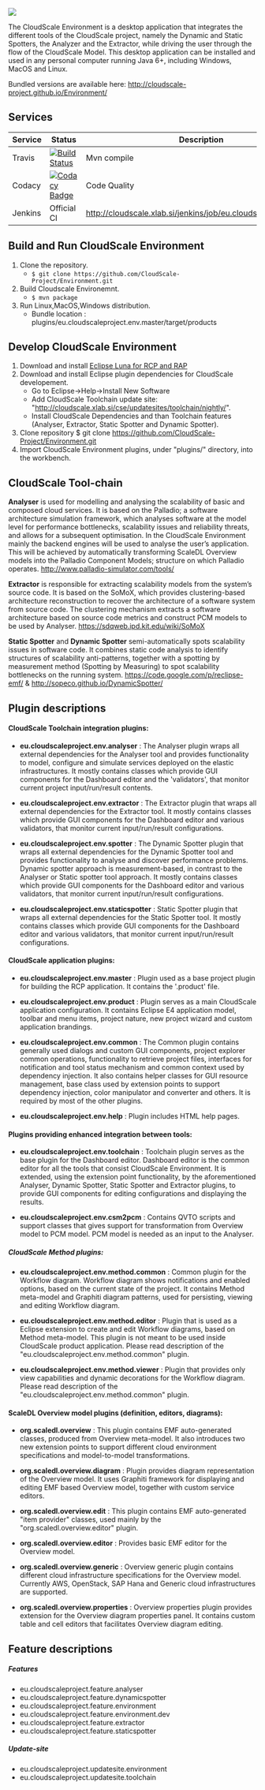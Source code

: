 [<img src="http://www.cloudscale-project.eu/static/img/logo-CloudScale.png">](http://wwww.cloudscale-project.eu)


The CloudScale Environment is a desktop application that integrates the different tools of the CloudScale project, 
namely the Dynamic and Static Spotters, the Analyzer and the Extractor, while driving the user through the flow of the CloudScale Model.
This desktop application can be installed and used in any personal computer running Java 6+, including Windows, MacOS and Linux.

Bundled versions are available here: http://cloudscale-project.github.io/Environment/

Services
-----------------------------------------
Service | Status | Description
------- | ------ | -----------
Travis | [![Build Status](https://travis-ci.org/CloudScale-Project/Environment.svg?branch=master)](https://travis-ci.org/CloudScale-Project/Environment) | Mvn compile
Codacy |  [![Codacy Badge](https://www.codacy.com/project/badge/f08dd5ce953b4a35a7d01e93505365f1)](https://www.codacy.com/app/jure-polutnik/Environment) | Code Quality
Jenkins | Official CI | http://cloudscale.xlab.si/jenkins/job/eu.cloudscaleproject.env/

Build and Run CloudScale Environment
-----------------------------------------

1. Clone the repository.
	* `$ git clone https://github.com/CloudScale-Project/Environment.git`
2. Build Cloudscale Environemnt.
	* `$ mvn package`
3. Run Linux,MacOS,Windows distribution.
	* Bundle location : plugins/eu.cloudscaleproject.env.master/target/products

Develop CloudScale Environment
-----------------------------------------

1. Download and install [Eclipse Luna for RCP and RAP][1]
2. Download and install Eclipse plugin dependencies for CloudScale developement.
	- Go to Eclipse->Help->Install New Software
	- Add CloudScale Toolchain update site: "http://cloudscale.xlab.si/cse/updatesites/toolchain/nightly/".
	- Install CloudScale Dependencies and than Toolchain features (Analyser, Extractor, Static Spotter and Dynamic Spotter).
3. Clone repository
	$ git clone https://github.com/CloudScale-Project/Environment.git
4. Import CloudScale Environment plugins, under "plugins/" directory, into the workbench.

CloudScale Tool-chain
-----------------------------------------
 **Analyser** is used for modelling and analysing the scalability of basic and composed cloud services. It is based on the Palladio; a software architecture simulation framework, which analyses software at the model level for performance bottlenecks, scalability issues and reliability threats, and allows for a subsequent optimisation. In the CloudScale Environment mainly the backend engines will be used to analyse the user’s application. This will be achieved by automatically transforming ScaleDL Overview models into the Palladio Component Models; structure on which Palladio operates. http://www.palladio-simulator.com/tools/
 
 **Extractor** is responsible for extracting scalability models from the system’s source code. It is based on the SoMoX, which provides clustering-based architecture reconstruction to recover the architecture of a software system from source code. The clustering mechanism extracts a software architecture based on source code metrics and construct PCM models to be used by Analyser. https://sdqweb.ipd.kit.edu/wiki/SoMoX
 
 **Static Spotter**  and  **Dynamic Spotter** semi-automatically spots scalability issues in software code. It combines static code analysis to identify structures of scalability anti-patterns, together with a spotting by measurement method (Spotting by Measuring) to spot scalability bottlenecks on the running system. https://code.google.com/p/reclipse-emf/ & http://sopeco.github.io/DynamicSpotter/
 

Plugin descriptions
-----------------------------------------

#### CloudScale Toolchain integration plugins:

- **eu.cloudscaleproject.env.analyser** : 
 The Analyser plugin wraps all external dependencies for the Analyser tool and provides functionality to model, configure and simulate services deployed on the elastic infrastructures.
It mostly contains classes which provide GUI components for the Dashboard editor and the 'validators', that monitor current project input/run/result contents.

- **eu.cloudscaleproject.env.extractor** : 
 The Extractor plugin that wraps all external dependencies for the Extractor tool. It mostly contains classes which provide GUI components for the Dashboard editor and various validators, that monitor current input/run/result configurations.


- **eu.cloudscaleproject.env.spotter** : 
 The Dynamic Spotter plugin that wraps all external dependencies for the Dynamic Spotter tool and provides functionality to analyse and discover performance problems. Dynamic spotter approach is measurement-based, in contrast to the Analyser or Static spotter tool approach.
It mostly contains classes which provide GUI components for the Dashboard editor and various validators, that monitor current input/run/result configurations.

- **eu.cloudscaleproject.env.staticspotter** : 
 Static Spotter plugin that wraps all external dependencies for the Static Spotter tool. It mostly contains classes which provide GUI components for the Dashboard editor and various validators, that monitor current input/run/result configurations.

#### CloudScale application plugins: 

- **eu.cloudscaleproject.env.master** : 
 Plugin used as a base project plugin for building the RCP application. It contains the '.product' file.

- **eu.cloudscaleproject.env.product** : 
 Plugin serves as a main CloudScale application configuration. It contains Eclipse E4 application model, toolbar and menu items, project nature, new project wizard and custom application brandings.

- **eu.cloudscaleproject.env.common** : 
 The Common plugin contains generally used dialogs and custom GUI components, project explorer common operations, functionality to retrieve project files, interfaces for notification and tool status mechanism and common context used by dependency injection. It also contains helper classes for GUI resource management, base class used by extension points to support dependency injection, color manipulator and converter and others. It is required by most of the other plugins. 

- **eu.cloudscaleproject.env.help** : 
 Plugin includes HTML help pages.

#### Plugins providing enhanced integration between tools:

- **eu.cloudscaleproject.env.toolchain** : 
 Toolchain plugin serves as the base plugin for the Dashboard editor. Dashboard editor is the common editor for all the tools that consist CloudScale Environment. It is extended, using the extension point functionality, by the aforementioned Analyser, Dynamic Spotter, Static Spotter and Extractor plugins, to provide GUI components for editing configurations and displaying the results.

- **eu.cloudscaleproject.env.csm2pcm** : 
 Contains QVTO scripts and support classes that gives support for transformation from Overview model to PCM model. PCM model is needed as an input to the Analyser.

 ##### CloudScale Method plugins:

 - **eu.cloudscaleproject.env.method.common** : 
  Common plugin for the Workflow diagram. Workflow diagram shows notifications and enabled options, based on the current state of the project. It contains Method meta-model and Graphiti diagram patterns, used for persisting, viewing and editing Workflow diagram.

 - **eu.cloudscaleproject.env.method.editor** : 
  Plugin that is used as a Eclipse extension to create and edit Workflow diagrams, based on Method meta-model.
This plugin is not meant to be used inside CloudScale product application.
Please read description of the "eu.cloudscaleproject.env.method.common" plugin.

 - **eu.cloudscaleproject.env.method.viewer** : 
  Plugin that provides only view capabilities and dynamic decorations for the Workflow diagram.
Please read description of the "eu.cloudscaleproject.env.method.common" plugin.

#### ScaleDL Overview model plugins (definition, editors, diagrams):

- **org.scaledl.overview** : 
 This plugin contains EMF auto-generated classes, produced from Overview meta-model. It also introduces two new extension points to support different cloud environment specifications and model-to-model transformations.

- **org.scaledl.overview.diagram** : 
 Plugin provides diagram representation of the Overview model. It uses Graphiti framework for displaying and editing EMF based Overview model, together with custom service editors.

- **org.scaledl.overview.edit** : 
 This plugin contains EMF auto-generated "item provider" classes, used mainly by the "org.scaledl.overview.editor" plugin.

- **org.scaledl.overview.editor** : 
 Provides basic EMF editor for the Overview model.

- **org.scaledl.overview.generic** : 
 Overview generic plugin contains different cloud infrastructure specifications for the Overview model. Currently AWS, OpenStack, SAP Hana and Generic cloud infrastructures are supported.

- **org.scaledl.overview.properties** : 
 Overview properties plugin provides extension for the Overview diagram properties panel. It contains custom table and cell editors that facilitates Overview diagram editing.

Feature descriptions
-----------------------------------------

##### Features
- eu.cloudscaleproject.feature.analyser
- eu.cloudscaleproject.feature.dynamicspotter
- eu.cloudscaleproject.feature.environment
- eu.cloudscaleproject.feature.environment.dev
- eu.cloudscaleproject.feature.extractor
- eu.cloudscaleproject.feature.staticspotter


##### Update-site
- eu.cloudscaleproject.updatesite.environment
- eu.cloudscaleproject.updatesite.toolchain

[1]: https://www.eclipse.org/downloads/packages/eclipse-rcp-and-rap-developers/lunasr1
